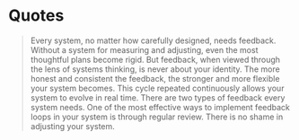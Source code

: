 # Quotes

> Every system, no matter how carefully designed, needs feedback.
> Without a system for measuring and adjusting, even the most thoughtful plans become rigid.
> But feedback, when viewed through the lens of systems thinking, is never about your identity.
> The more honest and consistent the feedback, the stronger and more flexible your system becomes.
> This cycle repeated continuously allows your system to evolve in real time.
> There are two types of feedback every system needs.
> One of the most effective ways to implement feedback loops in your system is through regular review.
> There is no shame in adjusting your system.
